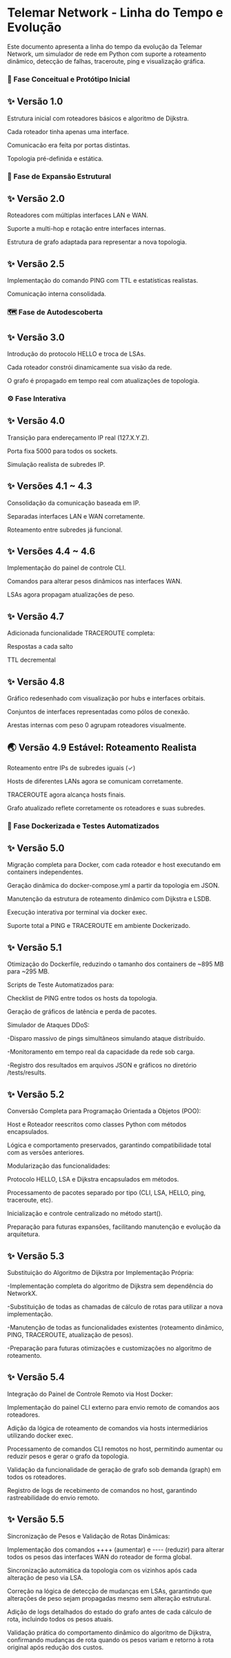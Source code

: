 # Telemar Network - Linha do Tempo e Evolução

Este documento apresenta a linha do tempo da evolução da Telemar Network, um simulador de rede em Python com suporte a roteamento dinâmico, detecção de falhas, traceroute, ping e visualização gráfica.

### 🧠 Fase Conceitual e Protótipo Inicial

## ✨ Versão 1.0

Estrutura inicial com roteadores básicos e algoritmo de Dijkstra.

Cada roteador tinha apenas uma interface.

Comunicacão era feita por portas distintas.

Topologia pré-definida e estática.

### 🧪 Fase de Expansão Estrutural

## ✨ Versão 2.0

Roteadores com múltiplas interfaces LAN e WAN.

Suporte a multi-hop e rotação entre interfaces internas.

Estrutura de grafo adaptada para representar a nova topologia.

## ✨ Versão 2.5

Implementação do comando PING com TTL e estatísticas realistas.

Comunicação interna consolidada.

### 🗺️ Fase de Autodescoberta

## ✨ Versão 3.0

Introdução do protocolo HELLO e troca de LSAs.

Cada roteador constrói dinamicamente sua visão da rede.

O grafo é propagado em tempo real com atualizações de topologia.

### ⚙️ Fase Interativa

## ✨ Versão 4.0

Transição para endereçamento IP real (127.X.Y.Z).

Porta fixa 5000 para todos os sockets.

Simulação realista de subredes IP.

## ✨ Versões 4.1 ~ 4.3

Consolidação da comunicação baseada em IP.

Separadas interfaces LAN e WAN corretamente.

Roteamento entre subredes já funcional.

## ✨ Versões 4.4 ~ 4.6

Implementação do painel de controle CLI.

Comandos para alterar pesos dinâmicos nas interfaces WAN.

LSAs agora propagam atualizações de peso.

## ✨ Versão 4.7

Adicionada funcionalidade TRACEROUTE completa:

Respostas a cada salto

TTL decremental

## ✨ Versão 4.8

Gráfico redesenhado com visualização por hubs e interfaces orbitais.

Conjuntos de interfaces representadas como pólos de conexão.

Arestas internas com peso 0 agrupam roteadores visualmente.

## 🌏 Versão 4.9 Estável: Roteamento Realista

Roteamento entre IPs de subredes iguais (✓)

Hosts de diferentes LANs agora se comunicam corretamente.

TRACEROUTE agora alcança hosts finais.

Grafo atualizado reflete corretamente os roteadores e suas subredes.

### 🐳 Fase Dockerizada e Testes Automatizados

## ✨ Versão 5.0

Migração completa para Docker, com cada roteador e host executando em containers independentes.

Geração dinâmica do docker-compose.yml a partir da topologia em JSON.

Manutenção da estrutura de roteamento dinâmico com Dijkstra e LSDB.

Execução interativa por terminal via docker exec.

Suporte total a PING e TRACEROUTE em ambiente Dockerizado.

## ✨ Versão 5.1

Otimização do Dockerfile, reduzindo o tamanho dos containers de ~895 MB para ~295 MB.

Scripts de Teste Automatizados para:

Checklist de PING entre todos os hosts da topologia.

Geração de gráficos de latência e perda de pacotes.

Simulador de Ataques DDoS:

-Disparo massivo de pings simultâneos simulando ataque distribuído.

-Monitoramento em tempo real da capacidade da rede sob carga.

-Registro dos resultados em arquivos JSON e gráficos no diretório /tests/results.

## ✨ Versão 5.2

Conversão Completa para Programação Orientada a Objetos (POO):

Host e Roteador reescritos como classes Python com métodos encapsulados.

Lógica e comportamento preservados, garantindo compatibilidade total com as versões anteriores.

Modularização das funcionalidades:

Protocolo HELLO, LSA e Dijkstra encapsulados em métodos.

Processamento de pacotes separado por tipo (CLI, LSA, HELLO, ping, traceroute, etc).

Inicialização e controle centralizado no método start().

Preparação para futuras expansões, facilitando manutenção e evolução da arquitetura.

## ✨ Versão 5.3

Substituição do Algoritmo de Dijkstra por Implementação Própria:

-Implementação completa do algoritmo de Dijkstra sem dependência do NetworkX.

-Substituição de todas as chamadas de cálculo de rotas para utilizar a nova implementação.

-Manutenção de todas as funcionalidades existentes (roteamento dinâmico, PING, TRACEROUTE, atualização de pesos).

-Preparação para futuras otimizações e customizações no algoritmo de roteamento.


## ✨ Versão 5.4
Integração do Painel de Controle Remoto via Host Docker:

Implementação do painel CLI externo para envio remoto de comandos aos roteadores.

Adição da lógica de roteamento de comandos via hosts intermediários utilizando docker exec.

Processamento de comandos CLI remotos no host, permitindo aumentar ou reduzir pesos e gerar o grafo da topologia.

Validação da funcionalidade de geração de grafo sob demanda (graph) em todos os roteadores.

Registro de logs de recebimento de comandos no host, garantindo rastreabilidade do envio remoto.

## ✨ Versão 5.5

Sincronização de Pesos e Validação de Rotas Dinâmicas:

Implementação dos comandos ++++ (aumentar) e ---- (reduzir) para alterar todos os pesos das interfaces WAN do roteador de forma global.

Sincronização automática da topologia com os vizinhos após cada alteração de peso via LSA.

Correção na lógica de detecção de mudanças em LSAs, garantindo que alterações de peso sejam propagadas mesmo sem alteração estrutural.

Adição de logs detalhados do estado do grafo antes de cada cálculo de rota, incluindo todos os pesos atuais.

Validação prática do comportamento dinâmico do algoritmo de Dijkstra, confirmando mudanças de rota quando os pesos variam e retorno à rota original após redução dos custos.

